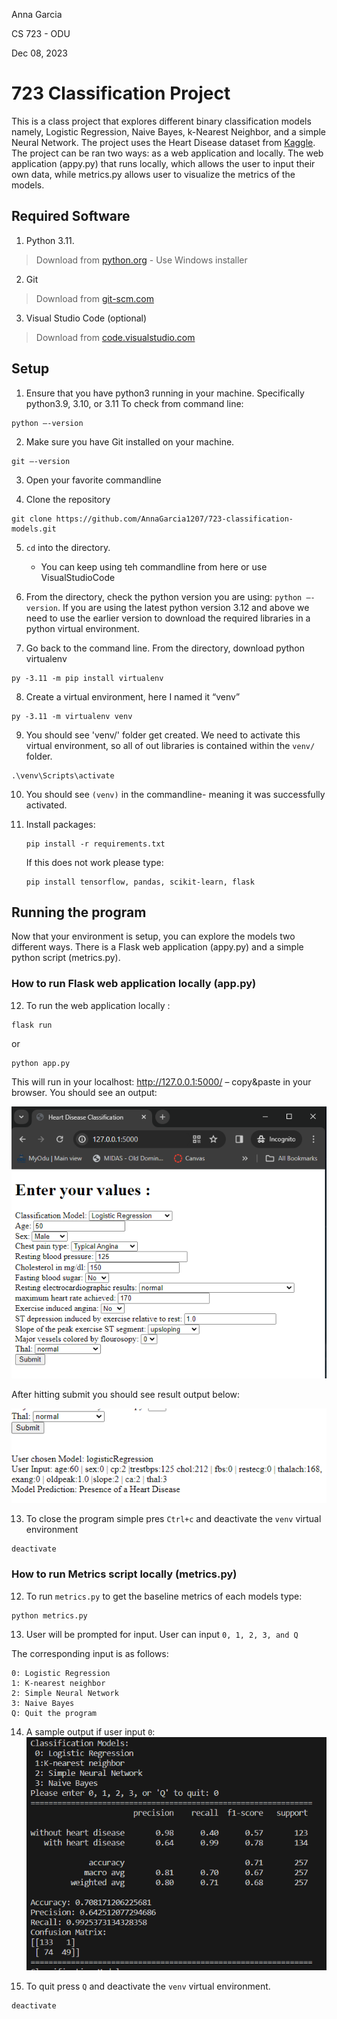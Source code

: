 Anna Garcia

CS 723 - ODU

Dec 08, 2023

# 723 Classification Project

This is a class project that explores different binary classification models namely, Logistic Regression,
Naive Bayes, k-Nearest Neighbor, and a simple Neural Network. The project uses the Heart Disease dataset from [Kaggle](https://www.kaggle.com/datasets/johnsmith88/heart-disease-dataset). The project can be ran two ways: as a web application and locally.
The web application (appy.py) that runs locally, which allows the user to input their own data, while metrics.py allows user to visualize the metrics of the models.

## Required Software
1. Python 3.11. 
> Download from [python.org](https://www.python.org/downloads/release/python-3115/) - Use Windows installer
2. Git
> Download from [git-scm.com](https://git-scm.com/downloads)
3. Visual Studio Code (optional)
> Download from [code.visualstudio.com](https://code.visualstudio.com/download)

## Setup
1. Ensure that you have python3 running in your machine. Specifically python3.9, 3.10, or 3.11
To check from command line:

```
python –-version
```
2. Make sure you have Git installed on your machine.
```
git –-version
```

3. Open your favorite commandline

4. Clone the repository
```
git clone https://github.com/AnnaGarcia1207/723-classification-models.git
```

5. `cd` into the directory.
    * You can keep using teh commandline from here or use VisualStudioCode

6. From the directory, check the python version you are using: `python –-version`. If you are using the latest python version 3.12 and above we need to use the earlier version to download the required libraries in a python virtual environment.

7. Go back to the command line. From the directory, download python virtualenv
```
py -3.11 -m pip install virtualenv
```
8. Create a virtual environment, here I named it “venv”
```
py -3.11 -m virtualenv venv
```

9. You should see 'venv/' folder get created. We need to activate this virtual environment, so all of out libraries is contained within the `venv/` folder.
```
.\venv\Scripts\activate
```

10. You should see `(venv)` in the commandline- meaning it was successfully activated.

11. Install packages:
	```
    pip install -r requirements.txt
    ```
	If this does not work please type:
    ```
    pip install tensorflow, pandas, scikit-learn, flask
    ```

## Running the program

Now that your environment is setup, you can explore the models two different ways. There is a Flask web application (appy.py) and a simple python script (metrics.py). 


### How to run Flask web application locally (app.py)

12. To run the web application locally : 
```
flask run
```
or 
```
python app.py
```
This will run in your localhost: http://127.0.0.1:5000/ – copy&paste in your browser. 
You should see an output:

![python app.py](readMeImages/webExample.PNG)

After hitting submit you should see result output below:

![python app.py submit](readMeImages/submitExample.PNG)


13. To close the program simple pres `Ctrl+c` and deactivate the `venv` virtual environment
```
deactivate
```

### How to run Metrics script locally (metrics.py)

12. To run `metrics.py` to get the baseline metrics of each models type:
```
python metrics.py
```

13. User will be prompted for input. User can input `0, 1, 2, 3, and Q`

The corresponding input is as follows:
```
0: Logistic Regression
1: K-nearest neighbor
2: Simple Neural Network
3: Naive Bayes
Q: Quit the program
```

14. A sample output if user input `0`:
![python metrics.py](readMeImages/metricsExample.PNG)

15. To quit press `Q` and deactivate the `venv` virtual environment.
```
deactivate
```

